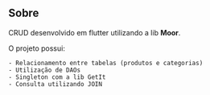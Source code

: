 ## Sobre

CRUD desenvolvido em flutter utilizando a lib **Moor**.

O projeto possui:

    - Relacionamento entre tabelas (produtos e categorias)
    - Utilização de DAOs
    - Singleton com a lib GetIt
    - Consulta utilizando JOIN 